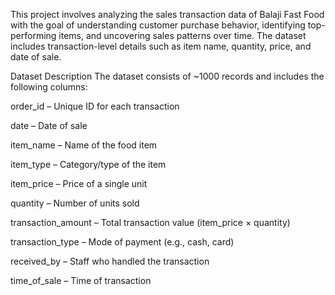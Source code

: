 This project involves analyzing the sales transaction data of Balaji Fast Food with the goal of understanding customer purchase behavior, identifying top-performing items, and uncovering sales patterns over time. 
The dataset includes transaction-level details such as item name, quantity, price, and date of sale.

Dataset Description
The dataset consists of ~1000 records and includes the following columns:

order_id – Unique ID for each transaction

date – Date of sale

item_name – Name of the food item

item_type – Category/type of the item

item_price – Price of a single unit

quantity – Number of units sold

transaction_amount – Total transaction value (item_price × quantity)

transaction_type – Mode of payment (e.g., cash, card)

received_by – Staff who handled the transaction

time_of_sale – Time of transaction
